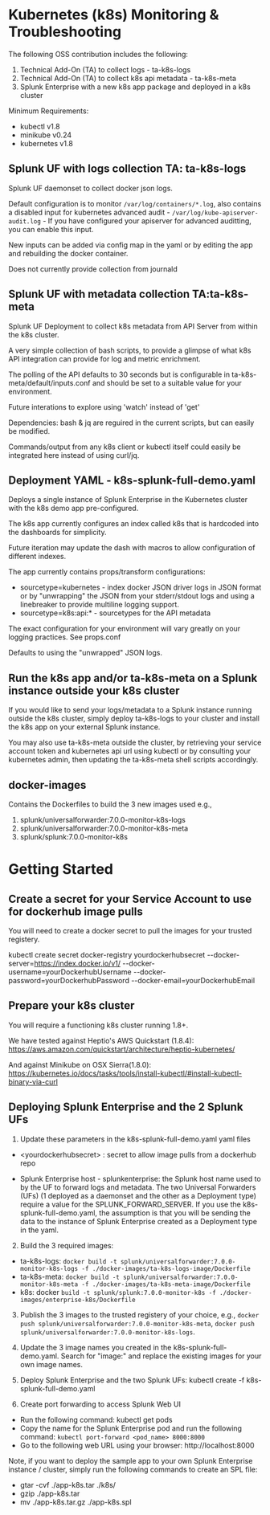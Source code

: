 # Kubernetes (k8s) Monitoring & Troubleshooting
The following OSS contribution includes the following:
1. Technical Add-On (TA) to collect logs - ta-k8s-logs
2. Technical Add-On (TA) to collect k8s api metadata - ta-k8s-meta
3. Splunk Enterprise with a new k8s app package and deployed in a k8s cluster

Minimum Requirements:
- kubectl v1.8
- minikube v0.24
- kubernetes v1.8

## Splunk UF with logs collection TA: ta-k8s-logs
Splunk UF daemonset to collect docker json logs. 

Default configuration is to monitor `/var/log/containers/*.log`, also contains a disabled input for kubernetes advanced audit -  `/var/log/kube-apiserver-audit.log` - If you have configured your apiserver for advanced auditting, you can enable this input. 

New inputs can be added via config map in the yaml or by editing the app and rebuilding the docker container. 

Does not currently provide collection from journald

## Splunk UF with metadata collection TA:ta-k8s-meta
Splunk UF Deployment to collect k8s metadata from API Server from within the k8s cluster.

A very simple collection of bash scripts, to provide a glimpse of what k8s API integration can provide for log and metric enrichment.

The polling of the API defaults to 30 seconds but is configurable in ta-k8s-meta/default/inputs.conf and should be set to a suitable value for your environment. 

Future interations to explore using 'watch' instead of 'get'  

Dependencies: bash & jq are reguired in the current scripts, but can easily be modified.   

Commands/output from any k8s client or kubectl itself could easily be integrated here instead of using curl/jq.   

## Deployment YAML - k8s-splunk-full-demo.yaml
Deploys a single instance of Splunk Enterprise in the Kubernetes cluster with the k8s demo app pre-configured. 

The k8s app currently configures an index called k8s that is hardcoded into the dashboards for simplicity. 

Future iteration may update the dash with macros to allow configuration of different indexes.

The app currently contains props/transform configurations:
* sourcetype=kubernetes - index docker JSON driver logs in JSON format or by "unwrapping" the JSON from your stderr/stdout logs and using a linebreaker to provide multiline logging support.
* sourcetype=k8s:api:* - sourcetypes for the API metadata

The exact configuration for your environment will vary greatly on your logging practices. See props.conf

Defaults to using the "unwrapped" JSON logs.  

## Run the k8s app and/or ta-k8s-meta on a Splunk instance outside your k8s cluster

If you would like to send your logs/metadata to a Splunk instance running outside the k8s cluster, simply deploy ta-k8s-logs to your cluster and install the k8s app on your external Splunk instance. 

You may also use ta-k8s-meta outside the cluster, by retrieving your service account token and kubernetes api url using kubectl or by consulting your kubernetes admin, then updating the ta-k8s-meta shell scripts accordingly.   

## docker-images
Contains the Dockerfiles to build the 3 new images used e.g.,
1. splunk/universalforwarder:7.0.0-monitor-k8s-logs
2. splunk/universalforwarder:7.0.0-monitor-k8s-meta
3. splunk/splunk:7.0.0-monitor-k8s

# Getting Started
## Create a secret for your Service Account to use for dockerhub image pulls
You will need to create a docker secret to pull the images for your trusted registery.

kubectl create secret docker-registry yourdockerhubsecret --docker-server=https://index.docker.io/v1/ --docker-username=yourDockerhubUsername --docker-password=yourDockerhubPassword --docker-email=yourDockerhubEmail

## Prepare your k8s cluster
You will require a functioning k8s cluster running 1.8+. 

We have tested against Heptio's AWS Quickstart (1.8.4):
https://aws.amazon.com/quickstart/architecture/heptio-kubernetes/ 

And against Minikube on OSX Sierra(1.8.0):
https://kubernetes.io/docs/tasks/tools/install-kubectl/#install-kubectl-binary-via-curl

## Deploying Splunk Enterprise and the 2 Splunk UFs
1. Update these parameters in the k8s-splunk-full-demo.yaml yaml files
* \<yourdockerhubsecret\> : secret to allow image pulls from a dockerhub repo

* Splunk Enterprise host - splunkenterprise: the Splunk host name used to by the UF to forward logs and metadata. The two Universal Forwarders (UFs) (1 deployed as a daemonset and the other as a Deployment type) require a value for the SPLUNK_FORWARD_SERVER.  If you use the k8s-splunk-full-demo.yaml, the assumption is that you will be sending the data to the instance of Splunk Enterprise created as a Deployment type in the yaml. 

2. Build the 3 required images:
* ta-k8s-logs: `docker build -t splunk/universalforwarder:7.0.0-monitor-k8s-logs -f ./docker-images/ta-k8s-logs-image/Dockerfile`
* ta-k8s-meta: `docker build -t splunk/universalforwarder:7.0.0-monitor-k8s-meta -f ./docker-images/ta-k8s-meta-image/Dockerfile`
* k8s: docker `build -t splunk/splunk:7.0.0-monitor-k8s -f ./docker-images/enterprise-k8s/Dockerfile`

3. Publish the 3 images to the trusted registery of your choice, e.g., `docker push splunk/universalforwarder:7.0.0-monitor-k8s-meta`, `docker push splunk/universalforwarder:7.0.0-monitor-k8s-logs`.

4. Update the 3 image names you created in the k8s-splunk-full-demo.yaml.  Search for "image:" and replace the existing images for your own image names.

5. Deploy Splunk Enterprise and the two Splunk UFs: kubectl create -f k8s-splunk-full-demo.yaml 

6. Create port forwarding to access Splunk Web UI
* Run the following command: kubectl get pods
* Copy the name for the Splunk Enterprise pod and run the following command: `kubectl port-forward <pod_name> 8000:8000`
* Go to the following web URL using your browser: http://localhost:8000 

Note, if you want to deploy the sample app to your own Splunk Enterprise instance / cluster, simply run the following commands to create an SPL file:
* gtar -cvf ./app-k8s.tar ./k8s/
* gzip ./app-k8s.tar
* mv ./app-k8s.tar.gz ./app-k8s.spl
